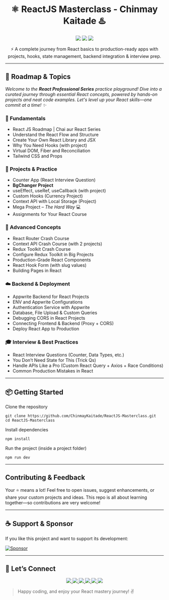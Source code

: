 <h1 align="center">⚛️ ReactJS Masterclass - Chinmay Kaitade ♨️</h1>

<p align="center">
  <img src="https://img.shields.io/github/stars/ChinmayKaitade/ReactJS-Masterclass?style=for-the-badge&color=yellow" />
  <img src="https://img.shields.io/github/forks/ChinmayKaitade/ReactJS-Masterclass?style=for-the-badge&color=blue" />
  <img src="https://img.shields.io/github/issues/ChinmayKaitade/ReactJS-Masterclass?style=for-the-badge&color=orange" />
</p>

<p align="center">
  ⚡ A complete journey from React basics to production-ready apps with projects, hooks, state management, backend integration & interview prep.
</p>

---

## 🚀 Roadmap & Topics

_Welcome to the **React Professional Series** practice playground! Dive into a curated journey through essential React concepts, powered by hands-on projects and neat code examples. Let's level up your React skills—one commit at a time! ✨_

### 🌱 Fundamentals

- React JS Roadmap | Chai aur React Series
- Understand the React Flow and Structure
- Create Your Own React Library and JSX
- Why You Need Hooks (with project)
- Virtual DOM, Fiber and Reconciliation
- Tailwind CSS and Props

### 🎯 Projects & Practice

- Counter App (React Interview Question)
- **BgChanger Project**
- useEffect, useRef, useCallback (with project)
- Custom Hooks (Currency Project)
- Context API with Local Storage (Project)
- Mega Project – _The Hard Way_ 💻
- Assignments for Your React Course

### 🔗 Advanced Concepts

- React Router Crash Course
- Context API Crash Course (with 2 projects)
- Redux Toolkit Crash Course
- Configure Redux Toolkit in Big Projects
- Production-Grade React Components
- React Hook Form (with slug values)
- Building Pages in React

### ☁️ Backend & Deployment

- Appwrite Backend for React Projects
- ENV and Appwrite Configurations
- Authentication Service with Appwrite
- Database, File Upload & Custom Queries
- Debugging CORS in React Projects
- Connecting Frontend & Backend (Proxy + CORS)
- Deploy React App to Production

### 🎓 Interview & Best Practices

- React Interview Questions (Counter, Data Types, etc.)
- You Don’t Need State for This (Trick Qs)
- Handle APIs Like a Pro (Custom React Query + Axios + Race Conditions)
- Common Production Mistakes in React

---

## 📦 Getting Started

Clone the repository

```
git clone https://github.com/ChinmayKaitade/ReactJS-Masterclass.git
cd ReactJS-Masterclass
```

Install dependencies

```
npm install
```

Run the project (inside a project folder)

```
npm run dev
```

---

## Contributing & Feedback

Your ⭐ means a lot! Feel free to open issues, suggest enhancements, or share your custom projects and ideas.
This repo is all about learning together—so contributions are very welcome!

---

## ☕ Support & Sponsor

If you like this project and want to support its development:

[![Sponsor](https://img.shields.io/badge/Sponsor%20Project-💖-red?style=for-the-badge)](https://github.com/sponsors/ChinmayKaitade)

---

## 🔗 Let’s Connect

<p align="center">
  <a href="https://www.linkedin.com/in/chinmay-sharad-kaitade" target="_blank">
    <img src="https://img.shields.io/badge/LinkedIn-0A66C2?style=for-the-badge&logo=linkedin&logoColor=white" />
  </a>
  <a href="mailto:chinmaykaitade123@gmail.com" target="_blank">
    <img src="https://img.shields.io/badge/Gmail-D14836?style=for-the-badge&logo=gmail&logoColor=white" />
  </a>
  <a href="https://twitter.com/chinmaydotcom" target="_blank">
    <img src="https://img.shields.io/badge/X-000000?style=for-the-badge&logo=twitter&logoColor=white" />
  </a>
  <a href="https://github.com/ChinmayKaitade" target="_blank">
    <img src="https://img.shields.io/badge/GitHub-181717?style=for-the-badge&logo=github&logoColor=white" />
  </a>
  <a href="https://chinmaykaitadeportfolio.vercel.app/" target="_blank">
    <img src="https://img.shields.io/badge/Portfolio-58A6FF?style=for-the-badge&logo=vercel&logoColor=white" />
  </a>
  <a href="https://www.youtube.com/@chinmaykaitade" target="_blank">
    <img src="https://img.shields.io/badge/YouTube-FF0000?style=for-the-badge&logo=youtube&logoColor=white" />
  </a>
</p>

> Happy coding, and enjoy your React mastery journey! ✌️
